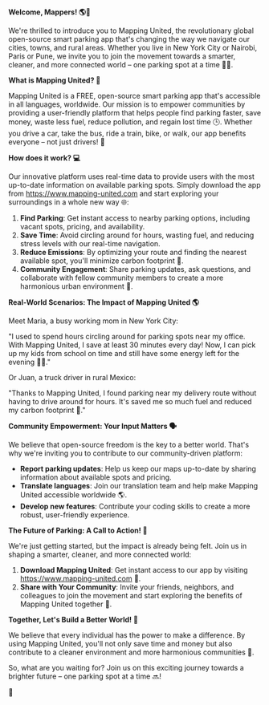 **Welcome, Mappers! 🌎🚗**

We're thrilled to introduce you to Mapping United, the revolutionary global open-source smart parking app that's changing the way we navigate our cities, towns, and rural areas. Whether you live in New York City or Nairobi, Paris or Pune, we invite you to join the movement towards a smarter, cleaner, and more connected world – one parking spot at a time 🚗💚.

**What is Mapping United? 🤔**

Mapping United is a FREE, open-source smart parking app that's accessible in all languages, worldwide. Our mission is to empower communities by providing a user-friendly platform that helps people find parking faster, save money, waste less fuel, reduce pollution, and regain lost time 🕒. Whether you drive a car, take the bus, ride a train, bike, or walk, our app benefits everyone – not just drivers! 👋

**How does it work? 💻**

Our innovative platform uses real-time data to provide users with the most up-to-date information on available parking spots. Simply download the app from https://www.mapping-united.com and start exploring your surroundings in a whole new way 🌐:

1. **Find Parking**: Get instant access to nearby parking options, including vacant spots, pricing, and availability.
2. **Save Time**: Avoid circling around for hours, wasting fuel, and reducing stress levels with our real-time navigation.
3. **Reduce Emissions**: By optimizing your route and finding the nearest available spot, you'll minimize carbon footprint 🌟.
4. **Community Engagement**: Share parking updates, ask questions, and collaborate with fellow community members to create a more harmonious urban environment 👫.

**Real-World Scenarios: The Impact of Mapping United 🌎**

Meet Maria, a busy working mom in New York City:

"I used to spend hours circling around for parking spots near my office. With Mapping United, I save at least 30 minutes every day! Now, I can pick up my kids from school on time and still have some energy left for the evening 🏃‍♀️."

Or Juan, a truck driver in rural Mexico:

"Thanks to Mapping United, I found parking near my delivery route without having to drive around for hours. It's saved me so much fuel and reduced my carbon footprint 🚀."

**Community Empowerment: Your Input Matters 🗣**

We believe that open-source freedom is the key to a better world. That's why we're inviting you to contribute to our community-driven platform:

* **Report parking updates**: Help us keep our maps up-to-date by sharing information about available spots and pricing.
* **Translate languages**: Join our translation team and help make Mapping United accessible worldwide 🌎.
* **Develop new features**: Contribute your coding skills to create a more robust, user-friendly experience.

**The Future of Parking: A Call to Action! 🔔**

We're just getting started, but the impact is already being felt. Join us in shaping a smarter, cleaner, and more connected world:

1. **Download Mapping United**: Get instant access to our app by visiting https://www.mapping-united.com 📲.
2. **Share with Your Community**: Invite your friends, neighbors, and colleagues to join the movement and start exploring the benefits of Mapping United together 🤝.

**Together, Let's Build a Better World! 🌈**

We believe that every individual has the power to make a difference. By using Mapping United, you'll not only save time and money but also contribute to a cleaner environment and more harmonious communities 🌟.

So, what are you waiting for? Join us on this exciting journey towards a brighter future – one parking spot at a time 🔜!

🎉